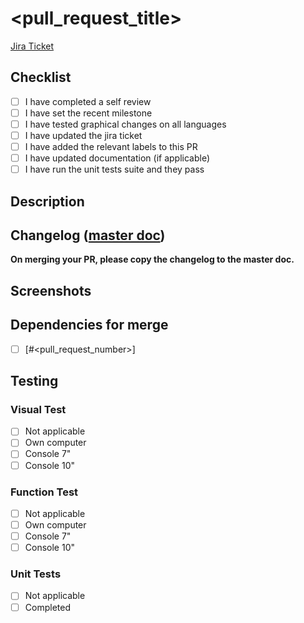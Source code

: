 # <pull_request_title>

[Jira Ticket](<link_to_jira_ticket>)

## Checklist
- [ ] I have completed a self review
- [ ] I have set the recent milestone
- [ ] I have tested graphical changes on all languages
- [ ] I have updated the jira ticket
- [ ] I have added the relevant labels to this PR
- [ ] I have updated documentation (if applicable)
- [ ] I have run the unit tests suite and they pass

## Description

## Changelog ([master doc](https://docs.google.com/document/d/1t3s6lQuUcug1Fj8E_i2gBJNvXN0-funwBArG2hsia6k/edit))
**On merging your PR, please copy the changelog to the master doc.**

## Screenshots

## Dependencies for merge
- [ ] [#<pull_request_number>]

## Testing

### Visual Test
- [ ] Not applicable
- [ ] Own computer
- [ ] Console 7"
- [ ] Console 10"

### Function Test
- [ ] Not applicable
- [ ] Own computer
- [ ] Console 7"
- [ ] Console 10"

### Unit Tests
- [ ] Not applicable
- [ ] Completed